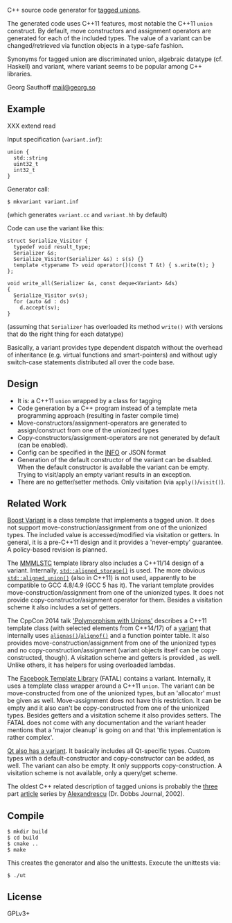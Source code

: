 C++ source code generator for [tagged unions][8].

The generated code uses C++11 features, most notable the C++11 `union`
construct. By default, move constructors and assignment operators are
generated for each of the included types. The value of a variant can
be changed/retrieved via function objects in a type-safe fashion.

Synonyms for tagged union are discriminated union, algebraic datatype
(cf.  Haskell) and variant, where variant seems to be popular among C++
libraries.

Georg Sauthoff <mail@georg.so>

## Example

XXX extend read

Input specification (`variant.inf`):

    union {
      std::string
      uint32_t
      int32_t
    }

Generator call:

    $ mkvariant variant.inf

(which generates `variant.cc` and `variant.hh` by default)

Code can use the variant like this:

    struct Serialize_Visitor {
      typedef void result_type;
      Serializer &s;
      Serialize_Visitor(Serializer &s) : s(s) {}
      template <typename T> void operator()(const T &t) { s.write(t); }
    };

    void write_all(Serializer &s, const deque<Variant> &ds)
    {
      Serialize_Visitor sv(s);
      for (auto &d : ds)
        d.accept(sv);
    }

(assuming that `Serializer` has overloaded its method `write()` with
versions that do the right thing for each datatype)

Basically, a variant provides type dependent dispatch without the overhead
of inheritance (e.g. virtual functions and smart-pointers) and without ugly
switch-case statements distributed all over the code base.

## Design

- It is: a C++11 `union` wrapped by a class for tagging
- Code generation by a C++ program instead of a template meta programming
  approach (resulting in faster compile time)
- Move-constructors/assignment-operators are generated to assign/construct
  from one of the unionized types
- Copy-constructors/assignment-operators are not generated by default
  (can be enabled).
- Config can be specified in the [INFO][1] or JSON format
- Generation of the default constructor of the variant can be disabled. When
  the default constructor is available the variant can be empty. Trying to
  visit/apply an empty variant results in an exception.
- There are no getter/setter methods. Only visitation (via `apply()`/`visit()`).


## Related Work

[Boost Variant][2] is a class template that implements a tagged union. It does
not support move-construction/assignment from one of the unionized types.
The included value is accessed/modified via visitation or getters.
In general, it is a pre-C++11 design and it provides a 'never-empty' guarantee.
A policy-based revision is planned.

The [MMMLSTC][3] template library also includes a C++11/14 design of a variant.
Internally, [`std::aligned_storage()`][11] is used. The more obvious
[`std::aligned_union()`][12] (also in C++11) is not used, apparently to be
compatible to GCC 4.8/4.9 (GCC 5 has it). The variant template provides
move-construction/assignment from one of the unionized types.  It does not
provide copy-constructor/asignment operator for them. Besides a visitation
scheme it also includes a set of getters.

The CppCon 2014 talk ['Polymorphism with Unions'][5] describes a C++11 template
class (with selected elements from C++14/17) of a [variant][4] that internally
uses [`alignas()`][9]/[`alignof()`][10] and a function pointer table. It also
provides move-construction/assignment from one of the unionized types and no
copy-construction/assignment (variant objects itself can be copy-constructed,
though). A visitation scheme and getters is provided , as well. Unlike others,
it has helpers for using overloaded lambdas.

The [Facebook Template Library][6] (FATAL) contains a variant.
Internally, it uses a template class wrapper around a C++11 `union`. The
variant can be move-constructed from one of the unionized types, but an
'allocator' must be given as well. Move-assignment does not have this
restriction. It can be empty and it also can't be copy-constructed from one of
the unionized types.  Besides getters and a visitation scheme it also provides
setters.  The FATAL does not come with any documentation and the variant header
mentions that a 'major cleanup' is going on and that 'this implementation is
rather complex'.

[Qt also has a variant][7]. It basically includes all Qt-specific types. Custom
types with a default-constructor and copy-constructor can be added, as well.
The variant can also be empty. It only suppports copy-construction.  A
visitation scheme is not available, only a query/get scheme.

The oldest C++ related description of tagged unions is probably the [three][13]
part [article][14] series by [Alexandrescu][15] (Dr. Dobbs Journal, 2002).

## Compile

    $ mkdir build
    $ cd build
    $ cmake ..
    $ make

This creates the generator and also the unittests. Execute the unittests via:

    $ ./ut

## License

GPLv3+

[1]: http://www.boost.org/doc/libs/1_58_0/doc/html/property_tree/parsers.html#property_tree.parsers.info_parser
[2]: http://www.boost.org/doc/libs/1_58_0/doc/html/variant.html
[3]: https://github.com/mnmlstc/core
[4]: https://github.com/JasonL9000/cppcon14
[5]: https://www.youtube.com/watch?v=uii2AfiMA0o
[6]: https://github.com/facebook/fatal
[7]: http://doc.qt.io/qt-5/qmetatype.html
[8]: https://en.wikipedia.org/wiki/Tagged_union
[9]: http://en.cppreference.com/w/cpp/language/alignas
[10]: http://en.cppreference.com/w/cpp/language/alignof
[11]: http://en.cppreference.com/w/cpp/types/aligned_storage
[12]: http://en.cppreference.com/w/cpp/types/aligned_union
[13]: http://www.drdobbs.com/cpp/discriminated-unions-i/184403821
[14]: http://www.drdobbs.com/cpp/discriminated-unions-ii/184403828
[15]: http://www.drdobbs.com/generic-discriminated-unions-iii/184403834

